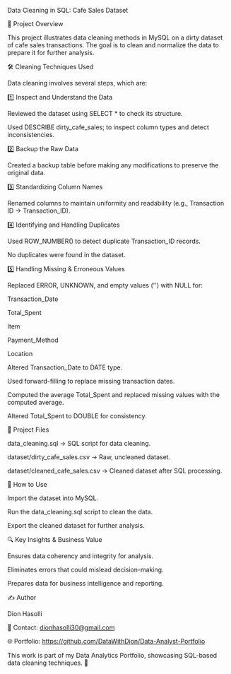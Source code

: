 Data Cleaning in SQL: Cafe Sales Dataset

📌 Project Overview

This project illustrates data cleaning methods in MySQL on a dirty dataset of cafe sales transactions. The goal is to clean and normalize the data to prepare it for further analysis.

🛠 Cleaning Techniques Used

Data cleaning involves several steps, which are:

1️⃣ Inspect and Understand the Data

Reviewed the dataset using SELECT * to check its structure.

Used DESCRIBE dirty_cafe_sales; to inspect column types and detect inconsistencies.

2️⃣ Backup the Raw Data

Created a backup table before making any modifications to preserve the original data.

3️⃣ Standardizing Column Names

Renamed columns to maintain uniformity and readability (e.g., Transaction ID → Transaction_ID).

4️⃣ Identifying and Handling Duplicates

Used ROW_NUMBER() to detect duplicate Transaction_ID records.

No duplicates were found in the dataset.

5️⃣ Handling Missing & Erroneous Values

Replaced ERROR, UNKNOWN, and empty values ('') with NULL for:

Transaction_Date

Total_Spent

Item

Payment_Method

Location

Altered Transaction_Date to DATE type.

Used forward-filling to replace missing transaction dates.

Computed the average Total_Spent and replaced missing values with the computed average.

Altered Total_Spent to DOUBLE for consistency.

📂 Project Files

data_cleaning.sql → SQL script for data cleaning.

dataset/dirty_cafe_sales.csv → Raw, uncleaned dataset.

dataset/cleaned_cafe_sales.csv → Cleaned dataset after SQL processing.

🚀 How to Use

Import the dataset into MySQL.

Run the data_cleaning.sql script to clean the data.

Export the cleaned dataset for further analysis.

🔍 Key Insights & Business Value

Ensures data coherency and integrity for analysis.

Eliminates errors that could mislead decision-making.

Prepares data for business intelligence and reporting.

✍️ Author

Dion Hasolli

📧 Contact: dionhasolli30@gmail.com

🌐 Portfolio: https://github.com/DataWithDion/Data-Analyst-Portfolio

This work is part of my Data Analytics Portfolio, showcasing SQL-based data cleaning techniques. 🚀


